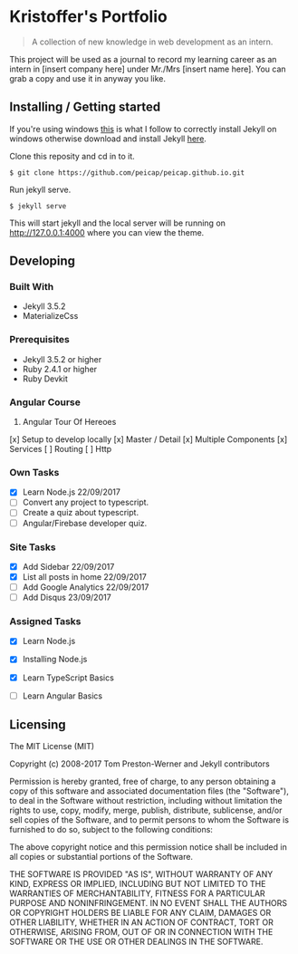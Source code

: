 # Kristoffer's Portfolio
> A collection of new knowledge in web development as an intern. 

This project will be used as a journal to record my learning career as an intern in [insert company here] under Mr./Mrs [insert name here]. You can grab a copy and use it in anyway you like.

## Installing / Getting started
If you're using windows [this](jekyll-windows.juthilo.com) is what I follow to correctly install Jekyll on windows otherwise download and install Jekyll [here](https://jekyllrb.com/).  

Clone this reposity and cd in to it.
```shell
$ git clone https://github.com/peicap/peicap.github.io.git
```

Run jekyll serve.

```shell
$ jekyll serve
```

This will start jekyll and the local server will be running on http://127.0.0.1:4000 where you can view the theme.

## Developing

### Built With
* Jekyll 3.5.2
* MaterializeCss

### Prerequisites
* Jekyll 3.5.2 or higher
* Ruby 2.4.1 or higher
* Ruby Devkit

### Angular Course
1. Angular Tour Of Hereoes

[x] Setup to develop locally
[x] Master / Detail
[x] Multiple Components
[x] Services
[ ] Routing
[ ] Http

### Own Tasks
- [x] Learn Node.js 22/09/2017
- [ ] Convert any project to typescript.
- [ ] Create a quiz about typescript.
- [ ] Angular/Firebase developer quiz.

### Site Tasks
- [x] Add Sidebar 22/09/2017
- [x] List all posts in home 22/09/2017
- [ ] Add Google Analytics 22/09/2017
- [ ] Add Disqus 23/09/2017

### Assigned Tasks
- [x] Learn Node.js
- [x] Installing Node.js 
- [x] Learn TypeScript Basics
- [ ] Learn Angular Basics


## Licensing

The MIT License (MIT)

Copyright (c) 2008-2017 Tom Preston-Werner and Jekyll contributors

Permission is hereby granted, free of charge, to any person obtaining a copy
of this software and associated documentation files (the "Software"), to deal
in the Software without restriction, including without limitation the rights
to use, copy, modify, merge, publish, distribute, sublicense, and/or sell
copies of the Software, and to permit persons to whom the Software is
furnished to do so, subject to the following conditions:

The above copyright notice and this permission notice shall be included in all
copies or substantial portions of the Software.

THE SOFTWARE IS PROVIDED "AS IS", WITHOUT WARRANTY OF ANY KIND, EXPRESS OR
IMPLIED, INCLUDING BUT NOT LIMITED TO THE WARRANTIES OF MERCHANTABILITY,
FITNESS FOR A PARTICULAR PURPOSE AND NONINFRINGEMENT. IN NO EVENT SHALL THE
AUTHORS OR COPYRIGHT HOLDERS BE LIABLE FOR ANY CLAIM, DAMAGES OR OTHER
LIABILITY, WHETHER IN AN ACTION OF CONTRACT, TORT OR OTHERWISE, ARISING FROM,
OUT OF OR IN CONNECTION WITH THE SOFTWARE OR THE USE OR OTHER DEALINGS IN THE
SOFTWARE.